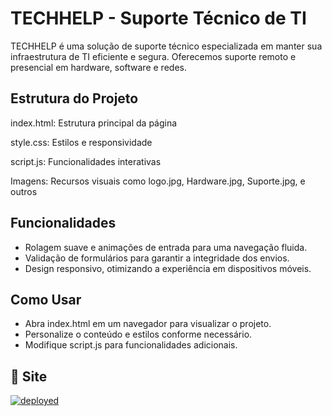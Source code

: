 
# TECHHELP - Suporte Técnico de TI

TECHHELP é uma solução de suporte técnico especializada em manter sua infraestrutura de TI eficiente e segura. Oferecemos suporte remoto e presencial em hardware, software e redes.




## Estrutura do Projeto

index.html: Estrutura principal da página

style.css: Estilos e responsividade

script.js: Funcionalidades interativas

Imagens: Recursos visuais como logo.jpg, Hardware.jpg, Suporte.jpg, e outros
## Funcionalidades

- Rolagem suave e animações de entrada para uma navegação fluida.
- Validação de formulários para garantir a integridade dos envios.
- Design responsivo, otimizando a experiência em dispositivos móveis.


## Como Usar

- Abra index.html em um navegador para visualizar o projeto.
- Personalize o conteúdo e estilos conforme necessário.
- Modifique script.js para funcionalidades adicionais.



## 🔗 Site
[![deployed](https://img.shields.io/website
)](https://brunosoaresdeaquino.github.io/TECHHELP/)

